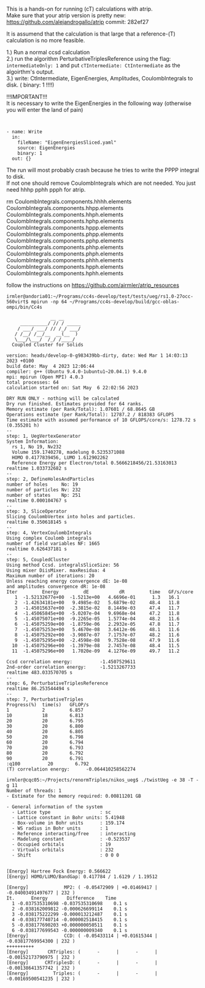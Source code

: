 This is a hands-on for running (cT) calculations with atrip. \
Make sure that your atrip version is pretty new:
https://github.com/alejandrogallo/atrip commit: 282ef27 


It is assumend that the calculation is that large that a reference-(T) calculation is no more feasible.

1.) Run a normal ccsd calculation \
2.) run the algorithm PerturbativeTriplesReference using the flag:   ```intermediateOnly: 1``` and put ```cTIntermediate: CtIntermediate``` as the algoirthm's output.\
3.) write: CtIntermediate, EigenEnergies, Amplitudes, CoulombIntegrals to disk. ( binary: 1 !!!!)


!!!IMPORTANT!!!\
It is necessary to write the EigenEnergies in the following way (otherwise you will enter the land of pain)
```


- name: Write
  in:
    fileName: "EigenEnergiesSliced.yaml"
    source: EigenEnergies
    binary: 1
  out: {}
```

The run will most probably crash because he tries to write the PPPP integral to disk.\
If not one should remove CoulombIntegrals which are not needed.
You just need hhhp pphh ppph for atrip.

rm CoulombIntegrals.components.hhhh.elements CoulombIntegrals.components.hhpp.elements \
   CoulombIntegrals.components.hhph.elements CoulombIntegrals.components.hphp.elements \
   CoulombIntegrals.components.hppp.elements CoulombIntegrals.components.phpp.elements \
   CoulombIntegrals.components.pphp.elements CoulombIntegrals.components.phhp.elements \
   CoulombIntegrals.components.phph.elements CoulombIntegrals.components.phhh.elements \
   CoulombIntegrals.components.hpph.elements CoulombIntegrals.components.hphh.elements

 


follow the instructions on
https://github.com/airmler/atrip_resources


```
irmler@andoria01:~/Programs/cc4s-develop/test/tests/ueg/rs1.0-27occ-560virt$ mpirun -np 64 ~/Programs/cc4s-develop/build/gcc-oblas-ompi/bin/Cc4s

                __ __
     __________/ // / _____
    / ___/ ___/ // /_/ ___/
   / /__/ /__/__  __(__  )
   \___/\___/  /_/ /____/
  Coupled Cluster for Solids

version: heads/develop-0-g983439bb-dirty, date: Wed Mar 1 14:03:13 2023 +0100
build date: May  4 2023 12:06:44
compiler: g++ (Ubuntu 9.4.0-1ubuntu1~20.04.1) 9.4.0
mpi: mpirun (Open MPI) 4.0.3
total processes: 64
calculation started on: Sat May  6 22:02:56 2023

DRY RUN ONLY - nothing will be calculated
Dry run finished. Estimates provided for 64 ranks.
Memory estimate (per Rank/Total): 1.07601 / 68.8645 GB
Operations estimate (per Rank/Total): 12787.2 / 818383 GFLOPS
Time estimate with assumed performance of 10 GFLOPS/core/s: 1278.72 s (0.355201 h)
--
step: 1, UegVertexGenerator
System Information:
  rs 1, No 19, Nv232
  Volume 159.1740278, madelung 0.5235371088
  HOMO 0.4177839456, LUMO 1.612902262
  Reference Energy per Electron/total 0.5666218456/21.53163013
realtime 1.033732682 s
--
step: 2, DefineHolesAndParticles
number of holes     No: 19
number of particles Nv: 232
number of states    Np: 251
realtime 0.000104767 s
--
step: 3, SliceOperator
Slicing CoulombVertex into holes and particles.
realtime 0.350618145 s
--
step: 4, VertexCoulombIntegrals
Using complex Coulomb integrals
number of field variables NF: 1665
realtime 0.626437181 s
--
step: 5, CoupledCluster
Using method Ccsd. integralsSliceSize: 56
Using mixer DiisMixer. maxResidua: 4
Maximum number of iterations: 20
Unless reaching energy convergence dE: 1e-08
and amplitudes convergence dR: 1e-08
Iter         Energy         dE           dR         time   GF/s/core
   1  -1.52132677e+00  -1.5213e+00   4.6696e-01      1.3   16.1
   2  -1.42634181e+00   9.4985e-02   5.6879e-02     48.4   11.8
   3  -1.45015637e+00  -2.3815e-02   8.1449e-03     47.4   11.7
   4  -1.45065845e+00  -5.0207e-04   9.6968e-04     47.2   11.8
   5  -1.45075071e+00  -9.2265e-05   1.5774e-04     48.2   11.6
   6  -1.45075259e+00  -1.8759e-06   2.2932e-05     47.8   11.7
   7  -1.45075253e+00   5.4670e-08   3.6412e-06     48.1   11.6
   8  -1.45075292e+00  -3.9087e-07   7.1757e-07     48.2   11.6
   9  -1.45075295e+00  -2.4598e-08   9.7528e-08     47.9   11.6
  10  -1.45075296e+00  -1.3979e-08   2.7457e-08     48.4   11.5
  11  -1.45075296e+00   1.7020e-09   4.1276e-09     49.7   11.2

Ccsd correlation energy:          -1.4507529611
2nd-order correlation energy:     -1.5213267733
realtime 483.033570705 s
--
step: 6, PerturbativeTriplesReference
realtime 86.253544494 s
--
step: 7, PerturbativeTriples
Progress(%)  time(s)   GFLOP/s
1            2         6.857
10           18        6.813
20           20        6.795
30           20        6.800
40           20        6.805
50           20        6.798
60           20        6.794
70           20        6.793
80           20        6.792
90           20        6.791
:q100          20        6.792
(T) correlation energy:      -0.064410258562274
```



```
irmler@cqc05:~/Projects/renormTriples/nikos_ueg$ ./twistUeg -e 38 -T -g 11
Number of threads: 1
- Estimate for the memory required: 0.00811201 GB

- General information of the system
  - Lattice type                  : sc
  - Lattice constant in Bohr units: 5.41948
  - Box-volume in Bohr units      : 159.174
  - WS radius in Bohr units       : 1
  - Reference interacting/free    : interacting
  - Madelung constant             : -0.523537
  - Occupied orbitals             : 19
  - Virtuals orbitals             : 232
  - Shift                         : 0 0 0


[Energy] Hartree Fock Energy: 0.566622
[Energy] HOMO/LUMO/BandGap: 0.417784 / 1.6129 / 1.19512

[Energy]             MP2: ( -0.05472909 | +0.01469417 | -0.04003491497677 | 232 )
It.      Energy       Difference    Time
  1 -0.037535310698 -0.037535310698    0.1 s
  2 -0.038162009812 -0.000626699114    0.1 s
  3 -0.038175222299 -0.000013212487    0.1 s
  4 -0.038177740714 -0.000002518415    0.1 s
  5 -0.038177690203 +0.000000050511    0.1 s
  6 -0.038177699543 -0.000000009340    0.1 s
[Energy]             CCD: ( -0.05433114 | +0.01615344 | -0.03817769954300 | 232 )
++++++++++
[Energy]       CRTriples: (      -      |      -      | -0.00152173790975 | 232 )
[Energy]      CRTriplesD: (      -      |      -      | -0.00138641357742 | 232 )
[Energy]         Triples: (      -      |      -      | -0.00169500541235 | 232 )
```

